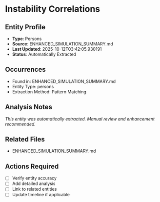 # Instability Correlations

## Entity Profile
- **Type**: Persons
- **Source**: ENHANCED_SIMULATION_SUMMARY.md
- **Last Updated**: 2025-10-12T03:42:05.930191
- **Status**: Automatically Extracted

## Occurrences
- Found in: ENHANCED_SIMULATION_SUMMARY.md
- Entity Type: persons
- Extraction Method: Pattern Matching

## Analysis Notes
*This entity was automatically extracted. Manual review and enhancement recommended.*

## Related Files
- ENHANCED_SIMULATION_SUMMARY.md

## Actions Required
- [ ] Verify entity accuracy
- [ ] Add detailed analysis
- [ ] Link to related entities
- [ ] Update timeline if applicable
